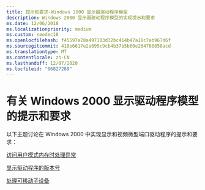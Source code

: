 ```yaml
---
title: 提示和要求-Windows 2000 显示器驱动程序模型
description: Windows 2000 显示器驱动程序模型的实现提示和要求
ms.date: 12/06/2018
ms.localizationpriority: medium
ms.custom: seodec18
ms.openlocfilehash: f45597a28a497103d32bc414b47a18c7ab967d6f
ms.sourcegitcommit: 418e6617e2a695c9cb4b37b5b60e264760858acd
ms.translationtype: MT
ms.contentlocale: zh-CN
ms.lasthandoff: 12/07/2020
ms.locfileid: "96827289"
---
```

# <a name="tips-and-requirements-for-the-windows-2000-display-driver-model"></a>有关 Windows 2000 显示驱动程序模型的提示和要求


以下主题讨论在 Windows 2000 中实现显示和视频微型端口驱动程序的提示和要求：

[访问用户模式内存时处理异常](exception-handling-when-accessing-user-mode-memory.md)

[显示驱动程序的版本号](version-numbers-for-display-drivers.md)

[处理可移动子设备](handling-removable-child-devices.md)

 

 





